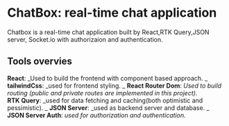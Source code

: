 # ChatBox: real-time chat application

Chatbox is a real-time chat application built by React,RTK Query,JSON server, Socket.io with authorizaion and authentication.

## Tools overvies

**React**: _Used to build the frontend with component based approach. _
**tailwindCss**: _used for frontend styling. _
**React Router Dom**: _Used to build routing (public and private routes are implemented in this project)._  
**RTK Query**: _used for data fetching and caching(both optimistic and pessimistic). _
**JSON Server**: _used as backend server and database. _
**JSON Server Auth**: _used for authorization and authentication._
